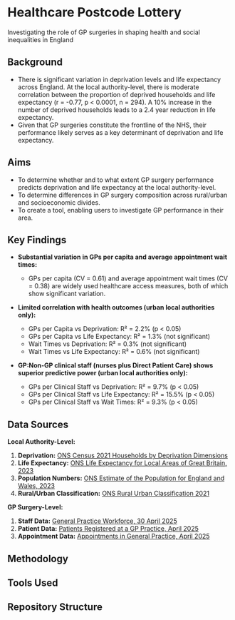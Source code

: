 # Healthcare Postcode Lottery
Investigating the role of GP surgeries in shaping health and social inequalities in England

## Background
- There is significant variation in deprivation levels and life expectancy across England. At the local authority-level, there is moderate correlation between the proportion of deprived households and life expectancy (r = -0.77, p < 0.0001, n = 294). A 10% increase in the number of deprived households leads to a 2.4 year reduction in life expectancy.
- Given that GP surgeries constitute the frontline of the NHS, their performance likely serves as a key determinant of deprivation and life expectancy.

## Aims
- To determine whether and to what extent GP surgery performance predicts deprivation and life expectancy at the local authority-level.
- To determine differences in GP surgery composition across rural/urban and socioeconomic divides.
- To create a tool, enabling users to investigate GP performance in their area.

## Key Findings
- **Substantial variation in GPs per capita and average appointment wait times:**
  - GPs per capita (CV = 0.61) and average appointment wait times (CV = 0.38) are widely used healthcare access measures, both of which show significant variation.

- **Limited correlation with health outcomes (urban local authorities only):**
  - GPs per Capita vs Deprivation: R² = 2.2% (p < 0.05)
  - GPs per Capita vs Life Expectancy: R² = 1.3% (not significant)  
  - Wait Times vs Deprivation: R² = 0.3% (not significant)
  - Wait Times vs Life Expectancy: R² = 0.6% (not significant)

- **GP:Non-GP clinical staff (nurses plus Direct Patient Care) shows superior predictive power (urban local authorities only):**
  - GPs per Clinical Staff vs Deprivation: R² = 9.7% (p < 0.05)
  - GPs per Clinical Staff vs Life Expectancy: R² = 15.5% (p < 0.05)
  - GPs per Clinical Staff vs Wait Times: R² = 9.3% (p < 0.05)
 
## Data Sources
**Local Authority-Level:**
1. **Deprivation:** [ONS Census 2021 Households by Deprivation Dimensions](https://www.ons.gov.uk/datasets/TS011/editions/2021/versions/6#variables)
2. **Life Expectancy:** [ONS Life Expectancy for Local Areas of Great Britain, 2023](https://www.ons.gov.uk/peoplepopulationandcommunity/healthandsocialcare/healthandlifeexpectancies/datasets/lifeexpectancyforlocalareasofgreatbritainsingleyearperiods)
3. **Population Numbers:** [ONS Estimate of the Population for England and Wales, 2023](https://www.ons.gov.uk/peoplepopulationandcommunity/populationandmigration/populationestimates/datasets/estimatesofthepopulationforenglandandwales)
4. **Rural/Urban Classification:** [ONS Rural Urban Classification 2021](https://www.data.gov.uk/dataset/8daa9988-f4e6-40e3-82df-58bb0ae947a3/rural-urban-classification-2021-of-local-authority-districts-2024-in-ew)

**GP Surgery-Level:**
1. **Staff Data:** [General Practice Workforce, 30 April 2025](https://digital.nhs.uk/data-and-information/publications/statistical/general-and-personal-medical-services/30-april-2025)
2. **Patient Data:** [Patients Registered at a GP Practice, April 2025](https://digital.nhs.uk/data-and-information/publications/statistical/patients-registered-at-a-gp-practice/april-2025)
3. **Appointment Data:** [Appointments in General Practice, April 2025](https://digital.nhs.uk/data-and-information/publications/statistical/appointments-in-general-practice/april-2025)

## Methodology

## Tools Used

## Repository Structure

